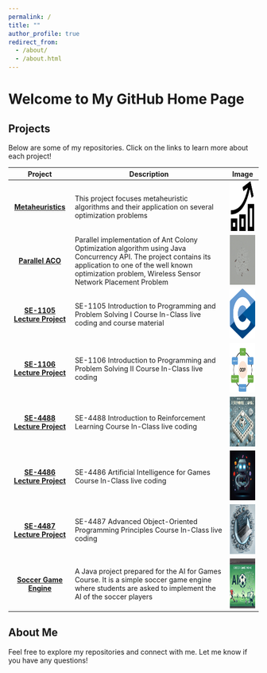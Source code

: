 ```yaml
---
permalink: /
title: ""
author_profile: true
redirect_from: 
  - /about/
  - /about.html
---
```

# Welcome to My GitHub Home Page

## Projects

Below are some of my repositories. Click on the links to learn more about each project!

| Project | Description | Image |
|:---------:|-------------|:-------:|
| [**Metaheuristics**](https://github.com/ozdindar/Metaheuristics) | This project focuses metaheuristic algorithms and their application on several optimization problems  |<img src="/images/optimization.png" alt="Metaheuristics" width="100" height="100">  |
| [**Parallel ACO**](https://github.com/ozdindar/ParallelACO) | Parallel implementation of Ant Colony Optimization algorithm using Java Concurrency API. The project contains its application to one of the well known optimization problem, Wireless Sensor Network Placement Problem  |<img src="/images/ants.png" alt="Parallel ACO" width="100" height="100">  |
| [**SE-1105 Lecture Project**](https://github.com/ozdindar/SE-1105) | SE-1105 Introduction to Programming and Problem Solving I Course In-Class live coding and course material | <img src="/images/CProgramming.png" alt="SE-1105" width="100" height="100"> |
| [**SE-1106 Lecture Project**](https://github.com/ozdindar/SE-1105) | SE-1106 Introduction to Programming and Problem Solving II Course In-Class live coding | <img src="/images/OOPProgramming.png" alt="SE-1106" width="100" height="100"> |
| [**SE-4488 Lecture Project**](https://github.com/ozdindar/RL_CourseProject) | SE-4488 Introduction to Reinforcement Learning Course In-Class live coding | <img src="/images/RL.png" alt="SE-4488" width="100" height="100"> |
| [**SE-4486 Lecture Project**](https://github.com/ozdindar/AI4GLectureProject) | SE-4486 Artificial Intelligence for Games Course In-Class live coding | <img src="/images/ai4g.png" alt="AI for Games" width="100" height="100"> |
| [**SE-4487 Lecture Project**](https://github.com/ozdindar/SE4487LectureProject) | SE-4487 Advanced Object-Oriented Programming Principles Course In-Class live coding | <img src="/images/advoop.png" alt="SE-4487" width="100" height="100"> |
| [**Soccer Game Engine**](https://github.com/ozdindar/SoccerGameEngine) | A Java project prepared for the AI for Games Course. It is a simple soccer game engine where students are asked to implement the AI of the soccer players | <img src="/images/soccerengine.png" alt="Soccer Game Engine" width="100" height="100"> |



## About Me
Feel free to explore my repositories and connect with me. Let me know if you have any questions!

